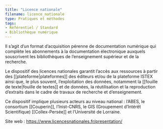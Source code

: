 ```yaml
---
title: "Licence nationale"
filename: licence_nationale
type: Pratiques et méthodes
tags:
- Référentiel / Standard
- Bibliothèque numérique
---
```


Il s’agit d’un format d’acquisition pérenne de documentation numérique qui complète les abonnements à la documentation électronique auxquels souscrivent les bibliothèques de l’enseignement supérieur et de la recherche. 

Le dispositif des licences nationales garantit l’accès aux ressources à partir des [[plateforme|plateformes]] des éditeurs et/ou de la plateforme ISTEX ainsi que, le plus souvent, l’exploitation des données, notamment la [[fouille de texte|fouille de textes]] et de données, la réutilisation et la reproduction d’extraits dans le cadre de travaux de recherche et d’enseignement.

Ce dispositif implique plusieurs acteurs au niveau national : l’ABES, le consortium [[Couperin]], l’Inist-CNRS, le GIS (Groupement d’Intérêt Scientifique) [[Collex-Persée]] et l’Université de Lorraine.

Site web : <https://www.licencesnationales.fr/presentation/>

